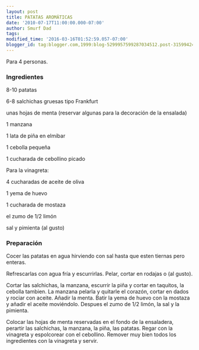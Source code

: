 ```yaml
---
layout: post
title: PATATAS AROMÁTICAS
date: '2010-07-17T11:00:00.000-07:00'
author: Smurf Dad
tags: 
modified_time: '2016-03-16T01:52:59.057-07:00'
blogger_id: tag:blogger.com,1999:blog-5299957599287034512.post-3159942405611075891
---
```


Para 4 personas.

<h3>Ingredientes</h3>

8-10 patatas

6-8 salchichas gruesas tipo Frankfurt

unas hojas de menta (reservar algunas para la decoración de la ensalada)

1 manzana

1 lata de piña en elmibar

1 cebolla pequeña

1 cucharada de cebollino picado

Para la vinagreta:

4 cucharadas de aceite de oliva

1 yema de huevo

1 cucharada de mostaza

el zumo de 1/2 limón

sal y pimienta (al gusto)

<h3>Preparación</h3>

Cocer las patatas en agua hirviendo con sal hasta que esten tiernas pero enteras.

Refrescarlas con agua fría y escurrirlas. Pelar, cortar en rodajas o (al gusto).

Cortar las salchichas, la manzana, escurrir la piña y cortar en taquitos, la cebolla tambien. La manzana pelarla y quitarle el corazón, cortar en dados y rociar con aceite. Añadir la menta. Batir la yema de huevo con la mostaza y añadir el aceite moviéndolo. Despues el zumo de 1/2 limón, la sal y la pimienta.

Colocar las hojas de menta reservadas en el fondo de la ensaladera, perartir las salchichas, la manzana, la piña, las patatas. Regar con la vinagreta y espolcorear con el cebollino. Remover muy bien todos los ingredientes con la vinagreta y servir.

